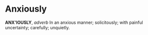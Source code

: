 # Anxiously

**ANX'IOUSLY**, _adverb_ In an anxious manner; solicitously; with painful uncertainty; carefully; unquietly.